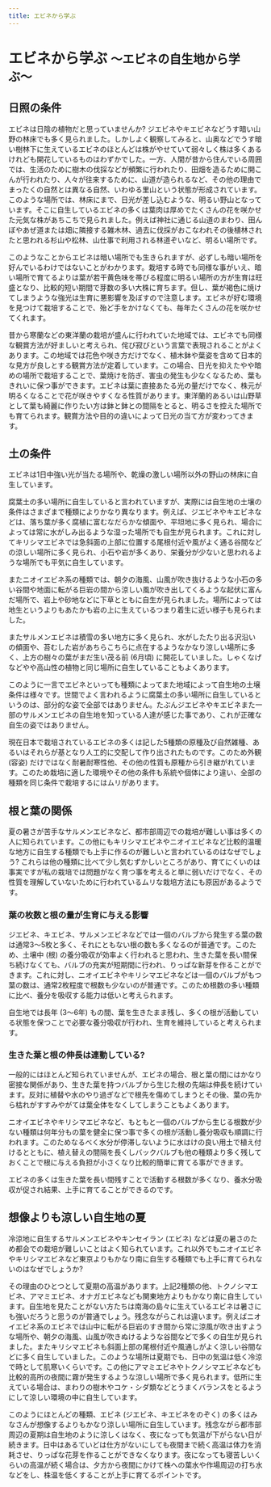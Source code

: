 ```yaml
---
title: エビネから学ぶ
---
```

エビネから学ぶ <small>〜エビネの自生地から学ぶ〜</small>
==
日照の条件
--
エビネは日陰の植物だと思っていませんか? ジエビネやキエビネなどうす暗い山野の林床でも多く見られました。しかしよく観察してみると、山奥などでうす暗い樹林下に生えているエビネのほとんどは株がやせていて弱々しく株は多くあるけれども開花しているものはわずかでした。一方、人間が昔から住んでいる周囲では、生活のために樹木の伐採などが頻繁に行われたり、田畑を造るために開こんが行われたり、人々が往来するために、山道が造られるなど、その他の理由でまったくの自然とは異なる自然、いわゆる里山という状態が形成されています。このような場所では、林床にまで、日光が差し込むような、明るい野山となっています。そこに自生しているエビネの多くは葉肉は厚めでたくさんの花を咲かせた元気な株があちこちで見られました。例えば神社に通じる山道のまわり、田んぼやあぜ道または畑に隣接する雑木林、過去に伐採がおこなわれその後植林されたと思われる杉山や松林、山仕事で利用される林道ぞいなど、明るい場所です。

このようなことからエビネは暗い場所でも生きられますが、必ずしも暗い場所を好んでいるわけではないことがわかります。栽培する時でも同様な事がいえ、暗い場所で育てるよりは葉が若干黄色味を帯びる程度に明るい場所の方が生育は旺盛となり、比較的短い期間で芽数の多い大株に育ちます。但し、葉が褐色に焼けてしまうような強光は生育に悪影響を及ぼすので注意します。エビネが好む環境を見つけて栽培することで、殆ど手をかけなくても、毎年たくさんの花を咲かせてくれます。

昔から寒蘭などの東洋蘭の栽培が盛んに行われていた地域では、エビネでも同様な観賞方法が好ましいと考えられ、侘び寂びという言葉で表現されることがよくあります。この地域では花色や咲き方だけでなく、植木鉢や葉姿を含めて日本的な見方が良しとする観賞方法が定着しています。この場合、日光を抑えたやや暗めの場所で栽培することで、葉焼けを防ぎ、害虫の発生も少なくなるため、葉もきれいに保つ事ができます。エビネは葉に直接あたる光の量だけでなく、株元が明るくなることで花が咲きやすくなる性質があります。東洋蘭的あるいは山野草として葉も綺麗に作りたい方は鉢と鉢との間隔をとると、明るさを控えた場所でも育てられます。観賞方法や目的の違いによって日光の当て方が変わってきます。

土の条件
--
エビネは1日中強い光が当たる場所や、乾燥の激しい場所以外の野山の林床に自生しています。

腐葉土の多い場所に自生していると言われていますが、実際には自生地の土壌の条件はさまざまで種類によりかなり異なります。例えば、ジエビネやキエビネなどは、落ち葉が多く腐植に富むなだらかな傾面や、平坦地に多く見られ、場合によっては常に水がしみ出るような湿った場所でも自生が見られます。これに対してキリシマエビネでは急斜面の上部に位置する尾根付近や風がよく通る谷間などの涼しい場所に多く見られ、小石や岩が多くあり、栄養分が少ないと思われるような場所でも平気に自生しています。

またニオイエビネ系の種類では、朝夕の海風、山風が吹き抜けるような小石の多い谷間や地面に転がる巨岩の間から涼しい風が吹き出してくるような起伏に富んだ場所で、岩上や砂地などに下草とともに自生が見られました。場所によっては地生というよりもあたかも岩の上に生えているつまり着生に近い様子も見られました。

またサルメンエビネは積雪の多い地方に多く見られ、水がしたたり出る沢沿いの傾面や、苔むした岩があちらこちらに点在するようなかなり涼しい場所に多く、上方の樹々の葉がまだ生い茂る前 (6月頃) に開花していました。しゃくなげなどやや高山性の植物と同じ場所に自生していることもよくあります。

このように一言でエビネといっても種類によってまた地域によって自生地の土壌条件は様々です。世間でよく言われるように腐葉土の多い場所に自生しているというのは、部分的な姿で全部ではありません。たぶんジエビネやキエビネまた一部のサルメンエビネの自生地を知っている人達が感じた事であり、これが正確な自生の姿ではありません。

現在日本で栽培されているエビネの多くは記した5種類の原種及び自然雑種、あるいはそれらが基となり人工的に交配して作り出されたものです。このため外観 (容姿) だけではなく耐暑耐寒性他、その他の性質も原種から引き継がれています。このため栽培に適した環境やその他の条件も系統や個体により違い、全部の種類を同じ条件で栽培するにはムリがあります。

根と葉の関係
--
夏の暑さが苦手なサルメンエビネなど、都市部周辺での栽培が難しい事は多くの人に知られています。この他にもキリシマエビネやニオイエビネなど比較的温暖な地方に自生する種類でも上手に作るのが難しいと言われているのはなぜでしょう? これらは他の種類に比べて少し気むずかしいところがあり、育てにくいのは事実ですが私の栽培では問題がなく育つ事を考えると単に弱いだけでなく、その性質を理解していないために行われているムリな栽培方法にも原因があるようです。

### 葉の枚数と根の量が生育に与える影響
ジエビネ、キエビネ、サルメンエビネなどでは一個のバルブから発生する葉の数は通常3～5枚と多く、それにともない根の数も多くなるのが普通です。このため、土壌中 (根) の養分吸収が効率よく行われると思われ、生きた葉を長い間保ち続けなくても、バルブの充実が短期間に行われ、りっぱな新芽を作ることができます。これに対し、ニオイエビネやキリシマエビネなどは一個のバルブがもつ葉の数は、通常2枚程度で根数も少ないのが普通です。このため根数の多い種類に比べ、養分を吸収する能力は低いと考えられます。

自生地では長年 (3～6年) もの間、葉を生きたまま残し、多くの根が活動している状態を保つことで必要な養分吸収が行われ、生育を維持していると考えられます。

### 生きた葉と根の伸長は連動している?
一般的にはほとんど知られていませんが、エビネの場合、根と葉の間にはかなり密接な関係があり、生きた葉を持つバルブから生じた根の先端は伸長を続けています。反対に植替や水のやり過ぎなどで根先を傷めてしまうとその後、葉の先から枯れがすすみやがては葉全体をなくしてしまうこともよくあります。

ニオイエビネやキリシマエビネなど、もともと一個のバルブから生じる根数が少ない種類は何年分もの葉を健全に保つ事で多くの根が活動し養分吸収も順調に行われます。このためなるべく水分が停滞しないように水はけの良い用土で植え付けるとともに、植え替えの間隔を長くしバックバルブも他の種類より多く残しておくことで根に与える負担が小さくなり比較的簡単に育てる事ができます。

エビネの多くは生きた葉を長い間残すことで活動する根数が多くなり、養水分吸収が促され結果、上手に育てることができるのです。

## 想像よりも涼しい自生地の夏
冷涼地に自生するサルメンエビネやキンセイラン (エビネ) などは夏の暑さのため都会での栽培が難しいことはよく知られています。これ以外でもニオイエビネやキリシマエビネなど東京よりもかなり南に自生する種類でも上手に育てられないのはなぜでしょうか?

その理由のひとつとして夏期の高温があります。上記2種類の他、トクノシマエビネ、アマミエビネ、オナガエビネなども関東地方よりもかなり南に自生しています。自生地を見たことがない方たちは南海の島々に生えているエビネは暑さにも強いだろうと思うのが普通でしょう。残念ながらこれは違います。例えばニオイエビネ系のエビネでは山中に転がる巨岩のすき間から常に涼風が吹き出すような場所や、朝夕の海風、山風が吹きぬけるような谷間などで多くの自生が見られました。またキリシマエビネも斜面上部の尾根付近や風通しがよく涼しい谷間などに多く自生していました。このような場所は夏期でも、日中の気温は低く冷涼で時として肌寒いくらいです。この他にアマミエビネやトクノシマエビネなども比較的高所の夜間に霧が発生するような涼しい場所で多く見られます。低所に生えている場合は、まわりの樹木やコケ・シダ類などとうまくバランスをとるようにして涼しい環境の中に自生しています。

このようにほとんどの種類、エビネ (ジエビネ、キエビネをのぞく) の多くはみなさんが想像するよりもかなり涼しい場所に自生しています。残念ながら都市部周辺の夏期は自生地のように涼しくはなく、夜になっても気温が下がらない日が続きます。日中はあるていどは仕方がないにしても夜間まで続く高温は体力を消耗させ、りっぱな花芽を作ることができなくなります。夜になっても寝苦しいくらいの高温が続く場合は、夕方から夜間にかけて株への葉水や作場周辺の打ち水などをし、株温を低くすることが上手に育てるポイントです。
